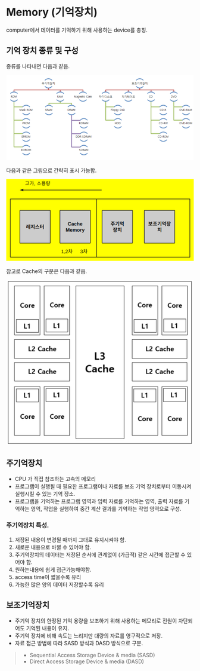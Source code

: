 # Memory (기억장치)

computer에서 데이터를 기억하기 위해 사용하는 device를 총칭.

## 기억 장치 종류 및 구성


종류를 나타내면 다음과 같음.

![memory](img/memory_diagram.png)

다음과 같은 그림으로 간략히 표시 가능함.

![memory구분](img/memory_simple.png)

참고로 Cache의 구분은 다음과 같음.

![cache](img/cache_AMD_octacore.png)

## 주기억장치 

* CPU 가 직접 참조하는 고속의 메모리
* 프로그램이 실행될 때 필요한 프로그램이나 자료를 보조 기억 장치로부터 이동시켜 실행시킬 수 있는 기억 장소.
* 프로그램을 기억하는 프로그램 영역과 입력 자료를 기억하는 영역, 출력 자료를 기억하는 영역, 작업을 실행하여 중간 계산 결과를 기억하는 작업 영역으로 구성.


### 주기억장치 특성.

1. 저장된 내용이 변경될 때까지 그대로 유지시켜야 함.
2. 새로운 내용으로 바뀔 수 있어야 함.
3. 주기억장치의 데이터는 저장된 순서에 관계없이 (가급적) 같은 시간에 접근할 수 있어야 함.
4. 원하는내용에 쉽게 접근가능해야함.
5. access time이 짧을수록 유리
6. 가능한 많은 양의 데이터 저장할수록 유리

## 보조기억장치

* 주기억 장치의 한정된 기억 용량을 보조하기 위해 사용하는 메모리로 전원이 차단되어도 기억된 내용이 유지.
* 주기억 장치에 비해 속도는 느리지만 대량의 자료를 영구적으로 저장.
* 자료 접근 방법에 따라 SASD 방식과 DASD 방식으로 구분.

> * Sequential Access Storage Device & media (SASD)
> * Direct Access Storage Device & media (DASD)
